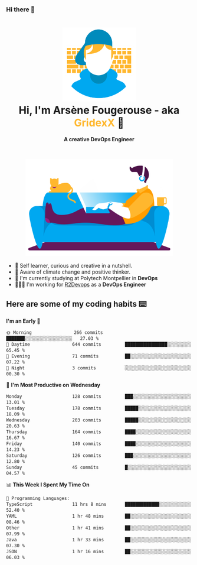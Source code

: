 ### Hi there 👋

<!--
**GridexX/gridexx** is a ✨ _special_ ✨ repository because its `README.md` (this file) appears on your GitHub profile.

Here are some ideas to get you started:

- 🔭 I’m currently working on ...
- 🌱 I’m currently learning ...
- 👯 I’m looking to collaborate on ...
- 🤔 I’m looking for help with ...
- 💬 Ask me about ...
- 📫 How to reach me: ...
- 😄 Pronouns: ...
- ⚡ Fun fact: ...
-->


<!-- Header -->
<h1 align="center">
  <img src="./images/user_profile.png" width="200">
  <br>
  Hi, I'm Arsène Fougerouse - aka <span style="color:#ffb72e">GridexX</span> 👋
</h1>


<p align="center">
  <b>A creative DevOps Engineer </b>
</p>
<br/>
<p align="center">
  <img src="./images/man_couch.png" width="400">
</p>

- 🎨 Self learner, curious and creative in a nutshell. 
- 🌱 Aware of climate change and positive thinker.
- 📕 I'm currently studying at Polytech Montpellier in **DevOps**
- 👨🏻‍💻 I'm working for [R2Devops](https://r2devops.io) as a **DevOps Engineer**


## Here are some of my coding habits ⌨️

<!-- Add a section about tech and Ops stack
  Like this one : https://github.com/Xanthus58#-tech-stack
-->
<!--START_SECTION:waka-->
**I'm an Early 🐤** 

```text
🌞 Morning                266 commits         ███████░░░░░░░░░░░░░░░░░░   27.03 % 
🌆 Daytime                644 commits         ████████████████░░░░░░░░░   65.45 % 
🌃 Evening                71 commits          ██░░░░░░░░░░░░░░░░░░░░░░░   07.22 % 
🌙 Night                  3 commits           ░░░░░░░░░░░░░░░░░░░░░░░░░   00.30 % 
```
📅 **I'm Most Productive on Wednesday** 

```text
Monday                   128 commits         ███░░░░░░░░░░░░░░░░░░░░░░   13.01 % 
Tuesday                  178 commits         █████░░░░░░░░░░░░░░░░░░░░   18.09 % 
Wednesday                203 commits         █████░░░░░░░░░░░░░░░░░░░░   20.63 % 
Thursday                 164 commits         ████░░░░░░░░░░░░░░░░░░░░░   16.67 % 
Friday                   140 commits         ████░░░░░░░░░░░░░░░░░░░░░   14.23 % 
Saturday                 126 commits         ███░░░░░░░░░░░░░░░░░░░░░░   12.80 % 
Sunday                   45 commits          █░░░░░░░░░░░░░░░░░░░░░░░░   04.57 % 
```


📊 **This Week I Spent My Time On** 

```text
💬 Programming Languages: 
TypeScript               11 hrs 8 mins       █████████████░░░░░░░░░░░░   52.40 % 
YAML                     1 hr 48 mins        ██░░░░░░░░░░░░░░░░░░░░░░░   08.46 % 
Other                    1 hr 41 mins        ██░░░░░░░░░░░░░░░░░░░░░░░   07.99 % 
Java                     1 hr 33 mins        ██░░░░░░░░░░░░░░░░░░░░░░░   07.30 % 
JSON                     1 hr 16 mins        ██░░░░░░░░░░░░░░░░░░░░░░░   06.03 % 
```


<!--END_SECTION:waka-->
